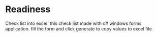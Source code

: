 # Readiness
Check list into excel.
this check list made with c# windows forms application.
fill the form and click generate to copy values to excel file

